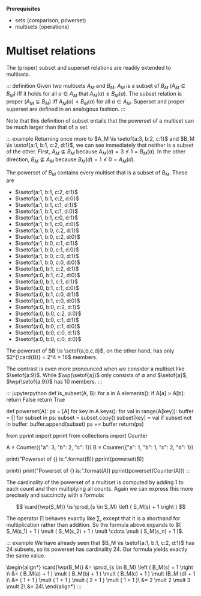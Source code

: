 **Prerequisites**

- sets (comparison, powerset)
- multisets (operations)

# Multiset relations

The (proper) subset and superset relations are readily extended to multisets.

::: definition
Given two multisets $A_M$ and $B_M$, $A_M$ is a subset of $B_M$ ($A_M \subseteq B_M$) iff it holds for all $a \in A_M$ that $A_M(a) \leq B_M(a)$.
The subset relation is proper ($A_M \subsetneq B_M$) iff $A_M(a) < B_M(a)$ for all $a \in A_M$.
Superset and proper superset are defined in an analogous fashion.
:::

Note that this definition of subset entails that the powerset of a multiset can be much larger than that of a set.

::: example
Returning once more to $A_M \is \setof{a:3, b:2, c:1}$ and $B_M \is \setof{a:1, b:1, c:2, d:1}$, we can see immediately that neither is a subset of the other.
First, $A_M \not\subseteq B_M$ because $A_M(a) = 3 \not\leq 1 = B_M(a)$.
In the other direction, $B_M \not\subseteq A_M$ because $B_M(d) = 1 \not\leq 0 = A_M(d)$.

The powerset of $B_M$ contains every multiset that is a subset of $B_M$.
These are

- $\setof{a:1, b:1, c:2, d:1}$
- $\setof{a:1, b:1, c:2, d:0}$
- $\setof{a:1, b:1, c:1, d:1}$
- $\setof{a:1, b:1, c:1, d:0}$
- $\setof{a:1, b:1, c:0, d:1}$
- $\setof{a:1, b:1, c:0, d:0}$
- $\setof{a:1, b:0, c:2, d:1}$
- $\setof{a:1, b:0, c:2, d:0}$
- $\setof{a:1, b:0, c:1, d:1}$
- $\setof{a:1, b:0, c:1, d:0}$
- $\setof{a:1, b:0, c:0, d:1}$
- $\setof{a:1, b:0, c:0, d:0}$
- $\setof{a:0, b:1, c:2, d:1}$
- $\setof{a:0, b:1, c:2, d:0}$
- $\setof{a:0, b:1, c:1, d:1}$
- $\setof{a:0, b:1, c:1, d:0}$
- $\setof{a:0, b:1, c:0, d:1}$
- $\setof{a:0, b:1, c:0, d:0}$
- $\setof{a:0, b:0, c:2, d:1}$
- $\setof{a:0, b:0, c:2, d:0}$
- $\setof{a:0, b:0, c:1, d:1}$
- $\setof{a:0, b:0, c:1, d:0}$
- $\setof{a:0, b:0, c:0, d:1}$
- $\setof{a:0, b:0, c:0, d:0}$

The powerset of $B \is \setof{a,b,c,d}$, on the other hand, has only $2^{\card{B}} = 2^4 = 16$ members.

The contrast is even more pronounced when we consider a multiset like $\setof{a:9}$.
While $\wp(\setof{a})$ only consists of $\emptyset$ and $\setof{a}$, $\wp(\setof{a:9})$ has $10$ members.
:::

::: jupyterpython
def is_subset(A, B):
    for a in A.elements():
        if A[a] > A[b]:
            return False
    return True

def powerset(A):
    ps = [A]
    for key in A.keys():
        for val in range(A[key]):
            buffer = []
            for subset in ps:
                subset = subset.copy()
                subset[key] = val
                if subset not in buffer:
                    buffer.append(subset)
            ps += buffer
    return(ps)

from pprint import pprint
from collections import Counter

A = Counter({"a": 3, "b": 2, "c": 1})
B = Counter({"a": 1, "b": 1, "c": 2, "d": 1})

print("Powerset of {} is:".format(B))
pprint(powerset(B))

print()
print("Powerset of {} is:".format(A))
pprint(powerset(Counter(A)))
:::

The cardinality of the powerset of a multiset is computed by adding 1 to each count and then multiplying all counts.
Again we can express this more precisely and succinctly with a formula:

$$
\card{\wp(S_M)} \is \prod_{s \in S_M} \left ( S_M(s) + 1 \right )
$$

The operator $\prod$ behaves exactly like $\sum$, except that it is a shorthand for multiplication rather than addition.
So the formula above expands to $( S_M(s_1) + 1 ) \mult ( S_M(s_2) + 1 ) \mult \cdots \mult ( S_M(s_n) + 1 )$.

::: example
We have already seen that $B_M \is \setof{a:1, b:1, c:2, d:1}$ has 24 subsets, so its powerset has cardinality 24.
Our formula yields exactly the same value.

\begin{align*}
    \card{\wp(B_M)} &= \prod_{s \in B_M} \left ( B_M(s) + 1 \right )\\
                    &= ( B_M(a) + 1 ) \mult ( B_M(b) + 1 ) \mult ( B_M(c) + 1 ) \mult (B_M (d) + 1 )\\
                    &= ( 1 + 1 ) \mult ( 1 + 1 ) \mult ( 2 + 1 ) \mult ( 1 + 1 )\\
                    &= 2 \mult 2 \mult 3 \mult 2\\
                    &= 24\\
\end{align*}
:::
